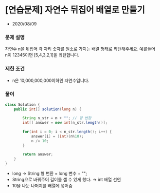 # [연습문제] 자연수 뒤집어 배열로 만들기

* 2020/08/09

### **문제 설명**

자연수 n을 뒤집어 각 자리 숫자를 원소로 가지는 배열 형태로 리턴해주세요. 예를들어 n이 12345이면 [5,4,3,2,1]을 리턴합니다.

### 제한 조건

- n은 10,000,000,000이하인 자연수입니다.

### 풀이
```java
class Solution {
    public int[] solution(long n) {
        
        String n_str = n + ""; // 형 변환
        int[] answer = new int[n_str.length()];
        
        for(int i = 0; i < n_str.length(); i++) {
            answer[i] = (int)(n%10);
            n /= 10;
        }   
        
        return answer;
    }
}
```

- long → String 형 변환 = long 변수 + "";
- String으로 바꿔주어 길이를 셀 수 있게 했다. → int 배열 선언
- 10을 나눈 나머지를 배열에 넣어줌
